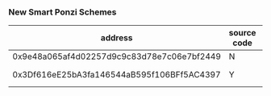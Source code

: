### New Smart Ponzi Schemes

|  address |  source code | deply-date  |   |
|---|---|---|---|
|  0x9e48a065af4d02257d9c9c83d78e7c06e7bf2449 |  N |   |   |
|  0x3Df616eE25bA3fa146544aB595f106BFf5AC4397 | Y  | 2018-10-10  |   |
